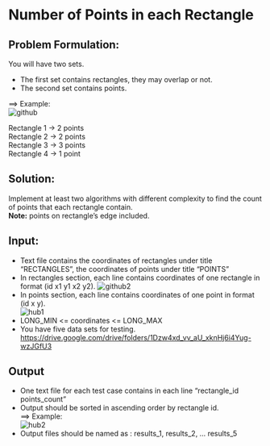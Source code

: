 # Number of Points in each Rectangle

## Problem Formulation:
You will have two sets. 
* The first set contains rectangles, they may overlap or not. 
* The second set contains points.

==> Example:  
![github](https://user-images.githubusercontent.com/64116564/140199262-39bb9e05-2e2b-4c57-ab1d-61e00247e312.png)

Rectangle 1 -> 2 points  
Rectangle 2 -> 2 points   
Rectangle 3 -> 3 points  
Rectangle 4 -> 1 point  

## Solution:  
Implement at least two algorithms with different complexity to find the count of points that each rectangle contain.  
**Note:** points on rectangle’s edge included.  
## Input:
* Text file contains the coordinates of rectangles under title “RECTANGLES”, the coordinates of points under title “POINTS”
* In rectangles section, each line contains coordinates of one rectangle in format (id x1 y1 x2 y2).
![github2](https://user-images.githubusercontent.com/64116564/140199798-66b8ec53-92ed-45a3-9808-0c16482515c7.png)
* In points section, each line contains coordinates of one point in format (id x y).  
![hub1](https://user-images.githubusercontent.com/64116564/140199724-f3d80aae-3f54-4a9c-8ed7-185dadda6a3d.png)
* LONG_MIN <= coordinates <= LONG_MAX
* You have five data sets for testing.  
https://drive.google.com/drive/folders/1Dzw4xd_vv_aU_xknHj6i4Yug-wzJGfU3
## Output
* One text file for each test case contains in each line “rectangle_id points_count”
* Output should be sorted in ascending order by rectangle id.   
==> Example:   
![hub2](https://user-images.githubusercontent.com/64116564/140200046-46d7b7db-4d79-479f-9b32-b57a4c5e63f7.png)
* Output files should be named as : results_1, results_2, … results_5
